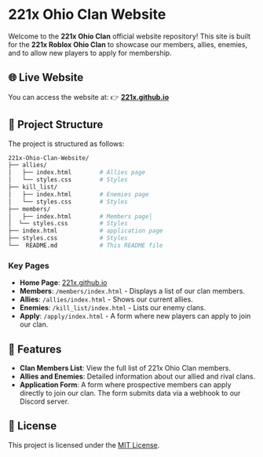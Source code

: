 # 221x Ohio Clan Website

Welcome to the **221x Ohio Clan** official website repository! This site is built for the **221x Roblox Ohio Clan** to showcase our members, allies, enemies, and to allow new players to apply for membership.

## 🌐 Live Website

You can access the website at:
👉 **[221x.github.io](https://221x.github.io)**

## 📂 Project Structure

The project is structured as follows:

```bash
221x-Ohio-Clan-Website/
├── allies/
│   ├── index.html        # Allies page
│   └── styles.css        # Styles
├── kill_list/
│   ├── index.html        # Enemies page
│   └── styles.css        # Styles
├── members/
│   ├── index.html        # Members page│
│  └── styles.css         # Styles
├── index.html            # application page
├── styles.css            # Styles
└──  README.md            # This README file
```

### Key Pages
- **Home Page**: [221x.github.io](https://221x.github.io)
- **Members**: `/members/index.html` - Displays a list of our clan members.
- **Allies**: `/allies/index.html` - Shows our current allies.
- **Enemies**: `/kill_list/index.html` - Lists our enemy clans.
- **Apply**: `/apply/index.html` - A form where new players can apply to join our clan.

## 🚀 Features

- **Clan Members List**: View the full list of 221x Ohio Clan members.
- **Allies and Enemies**: Detailed information about our allied and rival clans.
- **Application Form**: A form where prospective members can apply directly to join our clan. The form submits data via a webhook to our Discord server.

## 🔗 License

This project is licensed under the [MIT License](LICENSE).
